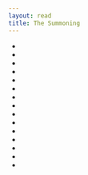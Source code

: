 ```yaml
---
layout: read
title: The Summoning
---
```


<div class="read-comic" style="width:1000px; height: 750px;">
<ul>
<li><img src="../../static/database/the-summoning/001.jpg" alt="" /></li>
<li><img src="../../static/database/the-summoning/002.jpg" alt="" /></li>
<li><img src="../../static/database/the-summoning/003.jpg" alt="" /></li>
<li><img src="../../static/database/the-summoning/004.jpg" alt="" /></li>
<li><img src="../../static/database/the-summoning/005.jpg" alt="" /></li>
<li><img src="../../static/database/the-summoning/006.jpg" alt="" /></li>
<li><img src="../../static/database/the-summoning/007.jpg" alt="" /></li>
<li><img src="../../static/database/the-summoning/008.jpg" alt="" /></li>
<li><img src="../../static/database/the-summoning/009.jpg" alt="" /></li>
<li><img src="../../static/database/the-summoning/010.jpg" alt="" /></li>
<li><img src="../../static/database/the-summoning/011.jpg" alt="" /></li>
<li><img src="../../static/database/the-summoning/012.jpg" alt="" /></li>
<li><img src="../../static/database/the-summoning/013.jpg" alt="" /></li>
<li><img src="../../static/database/the-summoning/014.jpg" alt="" /></li>
<li><img src="../../static/database/the-summoning/015.jpg" alt="" /></li>
<ul>
</div>